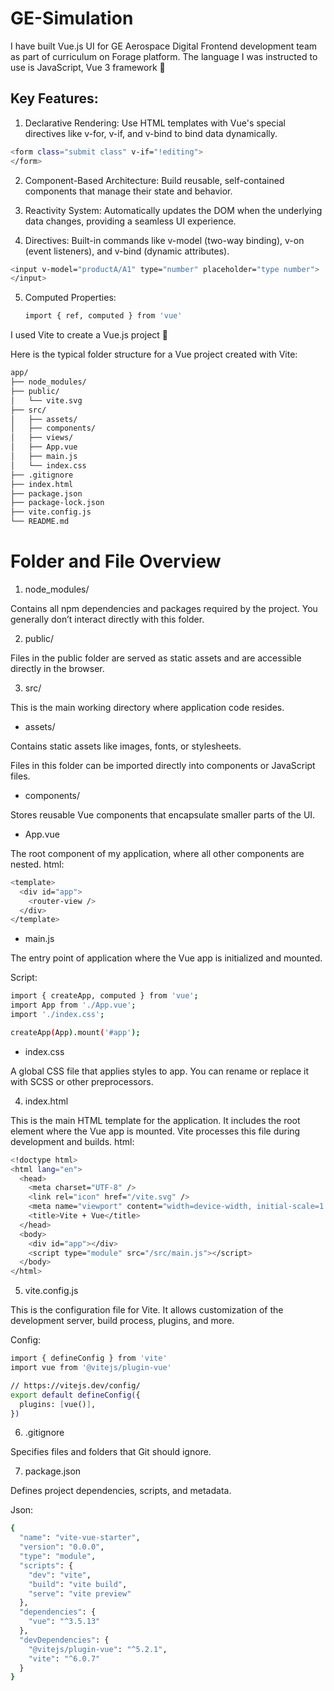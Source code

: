 # GE-Simulation
I have built Vue.js UI for GE Aerospace Digital Frontend development team as part of curriculum on Forage platform. The language I was instructed to use is JavaScript, Vue 3 framework 🚀

## Key Features: 

1. Declarative Rendering:
Use HTML templates with Vue's special directives like v-for, v-if, and v-bind to bind data dynamically.
```bash
<form class="submit class" v-if="!editing">
</form>
```

2. Component-Based Architecture:
Build reusable, self-contained components that manage their state and behavior. 

3. Reactivity System:
Automatically updates the DOM when the underlying data changes, providing a seamless UI experience. 

4. Directives:
Built-in commands like v-model (two-way binding), v-on (event listeners), and v-bind (dynamic attributes).
```bash
<input v-model="productA/A1" type="number" placeholder="type number">
</input>
```
5. Computed Properties:
   ```bash
   import { ref, computed } from 'vue'
   ```
I used Vite to create a Vue.js project 👋

Here is the typical folder structure for a Vue project created with Vite:
```bash
app/
├── node_modules/
├── public/
│   └── vite.svg
├── src/
│   ├── assets/
│   ├── components/
│   ├── views/
│   ├── App.vue
│   ├── main.js
│   └── index.css
├── .gitignore
├── index.html
├── package.json
├── package-lock.json
├── vite.config.js
└── README.md
```
# Folder and File Overview 

1. node_modules/ 

Contains all npm dependencies and packages required by the project. You generally don’t interact directly with this folder.

2. public/ 

Files in the public folder are served as static assets and are accessible directly in the browser. 

3. src/ 

This is the main working directory where application code resides. 

- assets/ 

Contains static assets like images, fonts, or stylesheets. 

Files in this folder can be imported directly into components or JavaScript files. 

- components/ 

Stores reusable Vue components that encapsulate smaller parts of the UI. 

- App.vue 

The root component of my application, where all other components are nested.
html:
```bash
<template>
  <div id="app">
    <router-view />
  </div>
</template>
```
- main.js 

The entry point of application where the Vue app is initialized and mounted. 

Script:
```bash
import { createApp, computed } from 'vue';
import App from './App.vue';
import './index.css'; 

createApp(App).mount('#app');
```
- index.css

A global CSS file that applies styles to app. You can rename or replace it with SCSS or other preprocessors.

4. index.html

This is the main HTML template for the application. It includes the root element where the Vue app is mounted. Vite processes this file during development and builds.
html:
```bash
<!doctype html>
<html lang="en">
  <head>
    <meta charset="UTF-8" />
    <link rel="icon" href="/vite.svg" />
    <meta name="viewport" content="width=device-width, initial-scale=1.0" />
    <title>Vite + Vue</title>
  </head>
  <body>
    <div id="app"></div>
    <script type="module" src="/src/main.js"></script>
  </body>
</html>
```
5. vite.config.js 

This is the configuration file for Vite. It allows customization of the development server, build process, plugins, and more. 

Config:
```bash
import { defineConfig } from 'vite'
import vue from '@vitejs/plugin-vue' 

// https://vitejs.dev/config/
export default defineConfig({
  plugins: [vue()],
})
```
6. .gitignore

Specifies files and folders that Git should ignore.

7. package.json

Defines project dependencies, scripts, and metadata.

Json:
```bash
{
  "name": "vite-vue-starter",
  "version": "0.0.0",
  "type": "module",
  "scripts": {
    "dev": "vite",
    "build": "vite build",
    "serve": "vite preview"
  },
  "dependencies": {
    "vue": "^3.5.13"
  },
  "devDependencies": {
    "@vitejs/plugin-vue": "^5.2.1",
    "vite": "^6.0.7"
  }
}
```
